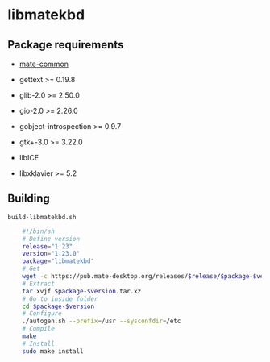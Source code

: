 # libmatekbd

## Package requirements

  * [mate-common](./mate-common)

  * gettext >= 0.19.8

  * glib-2.0 >= 2.50.0

  * gio-2.0 >= 2.26.0

  * gobject-introspection >= 0.9.7

  * gtk+-3.0 >= 3.22.0

  * libICE

  * libxklavier >= 5.2

## Building

`build-libmatekbd.sh`

```bash
    #!/bin/sh
    # Define version
    release="1.23"
    version="1.23.0"
    package="libmatekbd"
    # Get
    wget -c https://pub.mate-desktop.org/releases/$release/$package-$version.tar.xz
    # Extract
    tar xvjf $package-$version.tar.xz
    # Go to inside folder
    cd $package-$version
    # Configure
    ./autogen.sh --prefix=/usr --sysconfdir=/etc
    # Compile
    make
    # Install
    sudo make install
```

